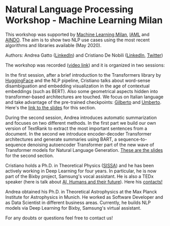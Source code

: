 # Natural Language Processing Workshop - Machine Learning Milan

This workshop was supported by [Machine Learning Milan](https://twitter.com/ML_Milano), [IAML](https://twitter.com/iaml_it) and [AINDO](https://www.linkedin.com/company/aindo/). The aim is to show two NLP use cases using the most recent algorithms and libraries available (May 2020).

Authors: Andrea Gatto ([LinkedIn](https://www.linkedin.com/in/andrea-gatto/)) and Cristiano De Nobili ([LinkedIn](https://www.linkedin.com/in/cristiano-de-nobili/), [Twitter](https://twitter.com/denocris))

The workshop was recorded ([video link](https://www.youtube.com/watch?v=1vL3rn2ctuw&feature=youtu.be)) and it is organized in two sessions:

In the first session, after a brief introduction to the Transformers library by [HuggingFace](https://huggingface.co/) and the NLP pipeline, Cristiano talks about word-sense disambiguation and embedding visualization in the age of contextual embeddings (such as BERT). Also some geometrical aspects hidden into transformer-based architectures are touched. We focus on Italian language and take advantage of the pre-trained checkpoints: [Gilberto](https://huggingface.co/idb-ita/gilberto-uncased-from-camembert) and [Umberto](https://huggingface.co/Musixmatch/umberto-commoncrawl-cased-v1). Here's the [link to the slides](https://docs.google.com/presentation/d/e/2PACX-1vQSCVJkfs5toV9UkFGx0JnEw6u9KJWe0HlwrooZ7I4FSbVF4LdAOhKjFrrjyHxDc1EflqMmGnvvo1-r/pub?start=false&loop=false&delayms=3000) for this section.

During the second session, Andrea introduces automatic summarization and focuses on two different methods. In the first part we build our own version of TextRank to extract the most important sentences from a document. In the second we introduce encoder-decoder Transformer architectures and generate summaries using BART, a sequence-to-sequence denoising autoencoder Transformer part of the new wave of Transformer models for Natural Language Generation. [These are the slides](https://docs.google.com/presentation/d/13zb4KPoZyAQVqRWn1xcbHgxNHPg5Lgc5wD7QEbq0K68/present?token=AC4w5ViN4aKOqOx3j9TlaDRe82mCRFzoKQ%3A1590066722277&includes_info_params=1&eisi=CJa5mpGExekCFQZGJgodC70K7A#slide=id.p) for the second section.


Cristiano holds a Ph.D. in Theoretical Physics ([SISSA](https://twitter.com/Sissaschool)) and he has been actively working in Deep Learning for four years. In particular, he is now part of the Bixby project, Samsung's vocal assistant. He is also a TEDx speaker (here is talk about [AI, Humans and their future](https://youtu.be/8-hrmer9d_E)). Here his [contacts!](https://denocris.com/)

Andrea obtained his Ph.D. in Theoretical Astrophysics at the Max Planck Institute for Astrophysics in Munich. He worked as Software Developer and as Data Scientist in different business areas. Currently, he builds NLP models via Deep Learning for Bixby, Samsung's virtual assistant.

For any doubts or questions feel free to contact us! 
